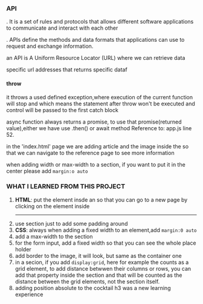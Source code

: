 <h3>API</h3>
<p>. It is a set of rules and protocols that allows different software applications to communicate and interact with each other</p>
<p>. APIs define the methods and data formats that applications can use to request and exchange information.</p>
<P>an API is A Uniform Resource Locator (URL) where we can retrieve data</P>
<p>specific url addresses that returns specific dataf</p>

<h4>throw</h4>
<p>it throws a used defined exception,where execution of the current function will stop and which means the statement after throw won't be executed and control will be passed to the first catch block</p>

<p>async function always returns a promise, to use that promise(returned value),either we have use .then() or await method
Reference to: app.js line 52.
</p>

<p>in the 'index.html' page we are adding article and the image inside the <a> so that we can navigate to the reference page to see more information</p>

<p>when adding width or max-width to a section, if you want to put it in the center please add <code>margin:o auto</code></p>

<h3>WHAT I LEARNED FROM THIS PROJECT</h3>
<ol>

<li><strong>HTML</strong>: put the element insde an <a> so that you can go to a new page by clicking on the element inside <a></li>
<hr>
<li>use section just to add some padding around</li>
<li><strong>CSS</strong>: always when adding a fixed width to an element,add <code>margin:0 auto</code> </li>
<li>add a max-width to the section</li>
<li>for the form input, add a fixed width so that you can see the whole place holder</li>
<li>add border to the image, it will look, but same as the container one</li>
<li>in a secion, if you add <code>display:grid</code>, here for example the <a> counts as a grid element, to add distance betwwen their columns or rows, you can add that property inside the section and that will be counted as the distance between the grid elements, not the section itself.</li>
<li>adding position absolute to the cocktail h3 was a new learning experience</li>
</ol>
